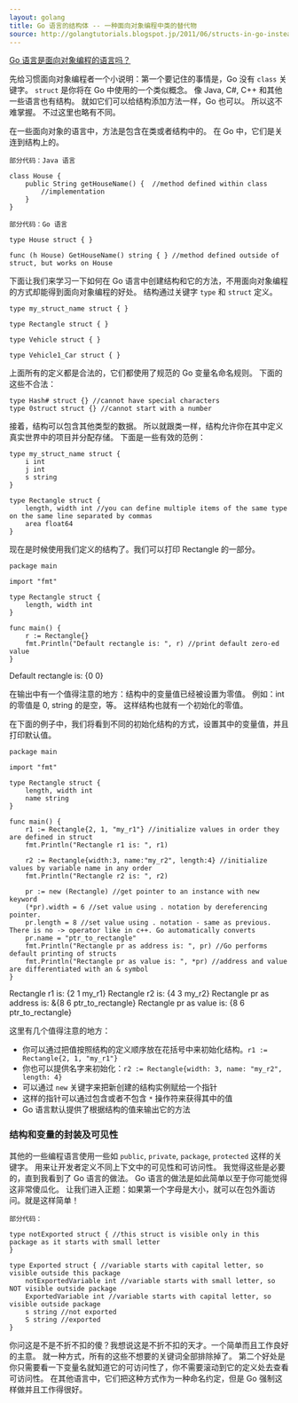 ```yaml
---
layout: golang
title: Go 语言的结构体 -- 一种面向对象编程中类的替代物
source: http://golangtutorials.blogspot.jp/2011/06/structs-in-go-instead-of-classes-in.html
---
```


[Go 语言是面向对象编程的语言吗？](https://golang.org/doc/faq#Is_Go_an_object-oriented_language)

先给习惯面向对象编程者一个小说明：第一个要记住的事情是，Go 没有 `class` 关键字。
`struct` 是你将在 Go 中使用的一个类似概念。
像 Java, C#, C++ 和其他一些语言也有结构。
就如它们可以给结构添加方法一样，Go 也可以。
所以这不难掌握。
不过这里也略有不同。

在一些面向对象的语言中，方法是包含在类或者结构中的。
在 Go 中，它们是关连到结构上的。

`部分代码：Java 语言`

    class House {
        public String getHouseName() {  //method defined within class
            //implementation
        }
    }

`部分代码：Go 语言`

    type House struct { }

    func (h House) GetHouseName() string { } //method defined outside of struct, but works on House

下面让我们来学习一下如何在 Go 语言中创建结构和它的方法，不用面向对象编程的方式却能得到面向对象编程的好处。
结构通过关键字 `type` 和 `struct` 定义。

    type my_struct_name struct { }

    type Rectangle struct { }

    type Vehicle struct { }

    type Vehicle1_Car struct { }

上面所有的定义都是合法的，它们都使用了规范的 Go 变量名命名规则。
下面的这些不合法：

    type Hash# struct {} //cannot have special characters
    type 0struct struct {} //cannot start with a number

接着，结构可以包含其他类型的数据。
所以就跟类一样，结构允许你在其中定义真实世界中的项目并分配存储。
下面是一些有效的范例：

    type my_struct_name struct {
        i int
        j int
        s string
    }

    type Rectangle struct {
        length, width int //you can define multiple items of the same type on the same line separated by commas
        area float64
    }

现在是时候使用我们定义的结构了。我们可以打印 Rectangle 的一部分。

    package main

    import "fmt"

    type Rectangle struct {
        length, width int
    }

    func main() {
        r := Rectangle{}
        fmt.Println("Default rectangle is: ", r) //print default zero-ed value
    }

<p class="correct">Default rectangle is: {0 0}</p>

在输出中有一个值得注意的地方：结构中的变量值已经被设置为零值。
例如：int 的零值是 0, string 的是空，等。
这样结构也就有一个初始化的零值。

在下面的例子中，我们将看到不同的初始化结构的方式，设置其中的变量值，并且打印默认值。

    package main

    import "fmt"

    type Rectangle struct {
        length, width int
        name string
    }

    func main() {
        r1 := Rectangle{2, 1, "my_r1"} //initialize values in order they are defined in struct
        fmt.Println("Rectangle r1 is: ", r1)

        r2 := Rectangle{width:3, name:"my_r2", length:4} //initialize values by variable name in any order
        fmt.Println("Rectangle r2 is: ", r2)

        pr := new (Rectangle) //get pointer to an instance with new keyword
        (*pr).width = 6 //set value using . notation by dereferencing pointer.
        pr.length = 8 //set value using . notation - same as previous.  There is no -> operator like in c++. Go automatically converts
        pr.name = "ptr_to_rectangle"
        fmt.Println("Rectangle pr as address is: ", pr) //Go performs default printing of structs
        fmt.Println("Rectangle pr as value is: ", *pr) //address and value are differentiated with an & symbol
    }

<p class="correct">
Rectangle r1 is: {2 1 my_r1}
Rectangle r2 is: {4 3 my_r2}
Rectangle pr as address is: &{8 6 ptr_to_rectangle}
Rectangle pr as value is: {8 6 ptr_to_rectangle}
</p>

这里有几个值得注意的地方：

+ 你可以通过把值按照结构的定义顺序放在花括号中来初始化结构。`r1 := Rectangle{2, 1, "my_r1"}`
+ 你也可以提供名字来初始化：`r2 := Rectangle{width: 3, name: "my_r2", length: 4}`
+ 可以通过 `new` 关键字来把新创建的结构实例赋给一个指针
+ 这样的指针可以通过包含或者不包含 `*` 操作符来获得其中的值
+ Go 语言默认提供了根据结构的值来输出它的方法

### 结构和变量的封装及可见性

其他的一些编程语言使用一些如 `public`, `private`, `package`, `protected` 这样的关键字。
用来让开发者定义不同上下文中的可见性和可访问性。
我觉得这些是必要的，直到我看到了 Go 语言的做法。
Go 语言的做法是如此简单以至于你可能觉得这非常傻瓜化。
让我们进入正题：如果第一个字母是大小，就可以在包外面访问。就是这样简单！

`部分代码：`

    type notExported struct { //this struct is visible only in this package as it starts with small letter
    }

    type Exported struct { //variable starts with capital letter, so visible outside this package
        notExportedVariable int //variable starts with small letter, so NOT visible outside package
        ExportedVariable int //variable starts with capital letter, so visible outside package
        s string //not exported
        S string //exported
    }

你问这是不是不折不扣的傻？我想说这是不折不扣的天才。一个简单而且工作良好的主意。
就一种方式，所有的这些不想要的关键词全部排除掉了。
第二个好处是你只需要看一下变量名就知道它的可访问性了，你不需要滚动到它的定义处去查看可访问性。
在其他语言中，它们把这种方式作为一种命名约定，但是 Go 强制这样做并且工作得很好。
